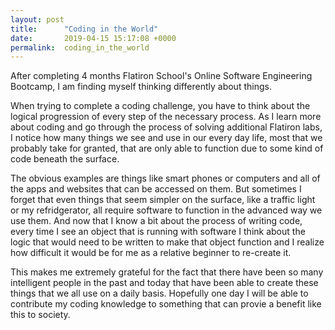 ```yaml
---
layout: post
title:      "Coding in the World"
date:       2019-04-15 15:17:08 +0000
permalink:  coding_in_the_world
---
```



After completing 4 months Flatiron School's Online Software Engineering Bootcamp, I am finding myself thinking differently about things. 

When trying to complete a coding challenge, you have to think about the logical progression of every step of the necessary process. As I learn more about coding and go through the process of solving additional Flatiron labs, I notice how many things we see and use in our every day life, most that we probably take for granted, that are only able to function due to some kind of code beneath the surface.  

The obvious examples are things like smart phones or computers and all of the apps and websites that can be accessed on them. But sometimes I forget that even things that seem simpler on the surface, like a traffic light or my refridgerator, all require software to function in the advanced way we use them. And now that I know a bit about the process of writing code, every time I see an object that is running with software I think about the logic that would need to be written to make that object function and I realize how difficult it would be for me as a relative beginner to re-create it. 

This makes me extremely grateful for the fact that there have been so many intelligent people in the past and today that have been able to create these things that we all use on a daily basis. Hopefully one day I will be able to contribute my coding knowledge to something that can provie a benefit like this to society.  
